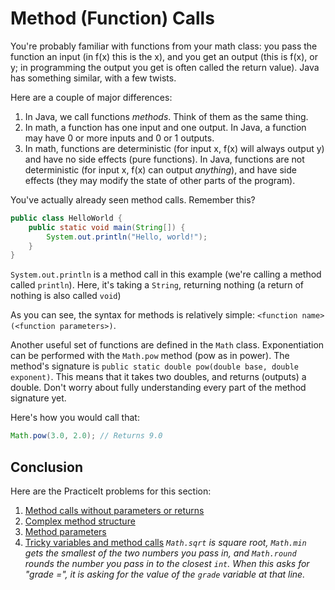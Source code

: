 # Method (Function) Calls
You're probably familiar with functions from your math class: you pass the
function an input (in f(x) this is the x), and you get an output (this is f(x),
or y; in programming the output you get is often called the return value).
Java has something similar, with a few twists.

Here are a couple of major differences:
 1. In Java, we call functions _methods_. Think of them as the same thing.
 2. In math, a function has one input and one output. In Java, a function may
   have 0 or more inputs and 0 or 1 outputs.
 3. In math, functions are deterministic (for input x, f(x) will always output y)
   and have no side effects (pure functions).
   In Java, functions are not deterministic (for input x, f(x) can output  _anything_),
   and have side effects (they may modify the state of other parts of the program).

You've actually already seen method calls. Remember this?

```java
public class HelloWorld {
    public static void main(String[]) {
        System.out.println("Hello, world!");
    }
}
```

`System.out.println` is a method call in this example (we're calling a method called `println`).
Here, it's taking a `String`, returning nothing (a return of nothing is also called `void`)

As you can see, the syntax for methods is relatively simple: `<function name>(<function parameters>)`.

Another useful set of functions are defined in the `Math` class.
Exponentiation can be performed with the `Math.pow` method (pow as in power).
The method's signature is `public static double pow(double base, double exponent)`.
This means that it takes two doubles, and returns (outputs) a double.
Don't worry about fully understanding every part of the method signature yet.

Here's how you would call that:

```java
Math.pow(3.0, 2.0); // Returns 9.0
```

## Conclusion
Here are the PracticeIt problems for this section:
 1. [Method calls without parameters or returns](https://practiceit.cs.washington.edu/problem/view/bjp4/chapter1/e7%2DMantra)
 2. [Complex method structure](https://practiceit.cs.washington.edu/problem/view/bjp4/chapter1/s23%2DStrange)
 3. [Method parameters](https://practiceit.cs.washington.edu/problem/view/bjp4/chapter3/s2%2DMysteryNums)
 4. [Tricky variables and method calls](https://practiceit.cs.washington.edu/problem/view/bjp4/chapter3/s15%2DmathExpressions2)
   _`Math.sqrt` is square root, `Math.min` gets the smallest of the two numbers_
   _you pass in, and `Math.round` rounds the number you pass in to the closest `int`._
   _When this asks for "grade =", it is asking for the value of the `grade` variable at that line._
